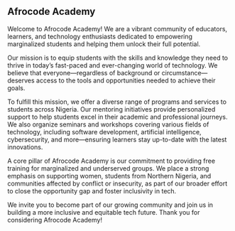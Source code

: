 ## Afrocode Academy
Welcome to Afrocode Academy!
We are a vibrant community of educators, learners, and technology enthusiasts dedicated to empowering marginalized students and helping them unlock their full potential.

Our mission is to equip students with the skills and knowledge they need to thrive in today’s fast-paced and ever-changing world of technology. We believe that everyone—regardless of background or circumstance—deserves access to the tools and opportunities needed to achieve their goals.

To fulfill this mission, we offer a diverse range of programs and services to students across Nigeria. Our mentoring initiatives provide personalized support to help students excel in their academic and professional journeys. We also organize seminars and workshops covering various fields of technology, including software development, artificial intelligence, cybersecurity, and more—ensuring learners stay up-to-date with the latest innovations.

A core pillar of Afrocode Academy is our commitment to providing free training for marginalized and underserved groups. We place a strong emphasis on supporting women, students from Northern Nigeria, and communities affected by conflict or insecurity, as part of our broader effort to close the opportunity gap and foster inclusivity in tech.

We invite you to become part of our growing community and join us in building a more inclusive and equitable tech future. Thank you for considering Afrocode Academy!
